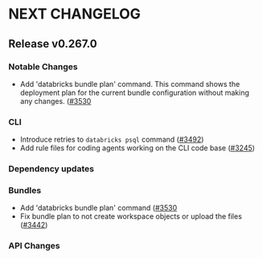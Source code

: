 # NEXT CHANGELOG

## Release v0.267.0

### Notable Changes
* Add 'databricks bundle plan' command. This command shows the deployment plan for the current bundle configuration without making any changes. ([#3530](https://github.com/databricks/cli/pull/3530)

### CLI
* Introduce retries to `databricks psql` command ([#3492](https://github.com/databricks/cli/pull/3492))
* Add rule files for coding agents working on the CLI code base ([#3245](https://github.com/databricks/cli/pull/3245))

### Dependency updates

### Bundles
* Add 'databricks bundle plan' command ([#3530](https://github.com/databricks/cli/pull/3530)
* Fix bundle plan to not create workspace objects or upload the files ([#3442](https://github.com/databricks/cli/pull/3442))

### API Changes
